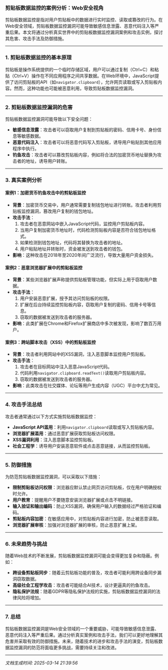 ### 剪贴板数据监控的案例分析：Web安全视角

剪贴板数据监控是指对用户剪贴板中的数据进行实时监控、读取或篡改的行为。在Web安全领域，剪贴板数据监控漏洞可能导致敏感信息泄露、恶意代码注入等严重后果。本文将通过分析真实世界中的剪贴板数据监控漏洞案例和攻击实例，探讨其危害、攻击手法及防御措施。

---

### 1. **剪贴板数据监控的基本原理**

剪贴板是操作系统提供的一个临时存储区域，用户可以通过复制（Ctrl+C）和粘贴（Ctrl+V）操作在不同应用程序之间共享数据。在Web环境中，JavaScript提供了访问剪贴板的API（如`navigator.clipboard`），允许网页读取或写入剪贴板内容。然而，这种功能也可能被恶意利用，导致剪贴板数据监控漏洞。

---

### 2. **剪贴板数据监控漏洞的危害**

剪贴板数据监控漏洞可能导致以下安全问题：
- **敏感信息泄露**：攻击者可以窃取用户复制到剪贴板的密码、信用卡号、身份信息等敏感数据。
- **恶意代码注入**：攻击者可以将恶意代码写入剪贴板，诱导用户粘贴到其他应用程序中执行。
- **钓鱼攻击**：攻击者可以篡改剪贴板内容，例如将合法的加密货币地址替换为攻击者的地址，诱导用户转账。

---

### 3. **真实案例分析**

#### 案例1：**加密货币钓鱼攻击中的剪贴板监控**
- **背景**：加密货币交易中，用户通常需要复制钱包地址进行转账。攻击者利用剪贴板监控漏洞，篡改用户复制的钱包地址。
- **攻击手法**：
  1. 攻击者在恶意网站中嵌入JavaScript代码，监控用户剪贴板内容。
  2. 当用户复制加密货币地址时，代码检测剪贴板内容是否符合钱包地址格式。
  3. 如果检测到钱包地址，代码将其替换为攻击者的地址。
  4. 用户粘贴地址并转账时，资金被发送到攻击者的钱包。
- **影响**：这种攻击在2018年至2020年间广泛流行，导致大量用户资金损失。

#### 案例2：**恶意浏览器扩展中的剪贴板监控**
- **背景**：某些浏览器扩展声称提供剪贴板管理功能，但实际上用于窃取用户数据。
- **攻击手法**：
  1. 用户安装恶意扩展，授予其访问剪贴板的权限。
  2. 扩展在后台持续监控剪贴板内容，窃取用户复制的密码、信用卡号等信息。
  3. 窃取的数据被发送到攻击者的服务器。
- **影响**：此类扩展在Chrome和Firefox扩展商店中多次被发现，影响了数百万用户。

#### 案例3：**跨站脚本攻击（XSS）中的剪贴板监控**
- **背景**：攻击者利用网站中的XSS漏洞，注入恶意脚本监控用户剪贴板。
- **攻击手法**：
  1. 攻击者在目标网站中注入恶意JavaScript代码。
  2. 代码利用`navigator.clipboard.readText()`读取用户剪贴板内容。
  3. 窃取的数据被发送到攻击者的服务器。
- **影响**：此类攻击在社交媒体、论坛等用户生成内容（UGC）平台中尤为常见。

---

### 4. **攻击手法总结**

攻击者通常通过以下方式实施剪贴板数据监控：
- **JavaScript API滥用**：利用`navigator.clipboard`读取或写入剪贴板内容。
- **浏览器扩展滥用**：通过恶意扩展获取剪贴板访问权限。
- **XSS漏洞利用**：注入恶意脚本监控剪贴板。
- **社会工程学**：诱导用户安装恶意软件或点击恶意链接，从而监控剪贴板。

---

### 5. **防御措施**

为防范剪贴板数据监控漏洞，可以采取以下措施：
- **限制剪贴板访问权限**：浏览器应默认禁止网页访问剪贴板，仅在用户明确授权时允许。
- **用户教育**：提醒用户不要随意安装浏览器扩展或点击不明链接。
- **输入验证和输出编码**：防止XSS漏洞，确保用户输入的数据经过严格验证和编码。
- **剪贴板内容加密**：在敏感应用中，对剪贴板内容进行加密，防止被恶意读取。
- **浏览器扩展审核**：加强对浏览器扩展的审核，防止恶意扩展上架。

---

### 6. **未来趋势与挑战**

随着Web技术的不断发展，剪贴板数据监控漏洞可能会变得更加复杂和隐蔽。例如：
- **跨设备剪贴板同步**：随着云剪贴板功能的普及，攻击者可能利用跨设备同步漏洞窃取数据。
- **高级社会工程学攻击**：攻击者可能结合AI技术，设计更逼真的钓鱼攻击。
- **隐私保护法规**：随着GDPR等隐私保护法规的实施，剪贴板数据监控漏洞的法律风险将增加。

---

### 7. **总结**

剪贴板数据监控漏洞是Web安全领域的一个重要威胁，可能导致敏感信息泄露、恶意代码注入等严重后果。通过分析真实案例和攻击手法，我们可以更好地理解其危害并采取有效的防御措施。未来，随着技术的进步和攻击手法的演变，剪贴板数据监控漏洞的防范将面临更多挑战，需要持续关注和改进。

---

*文档生成时间: 2025-03-14 21:39:56*


